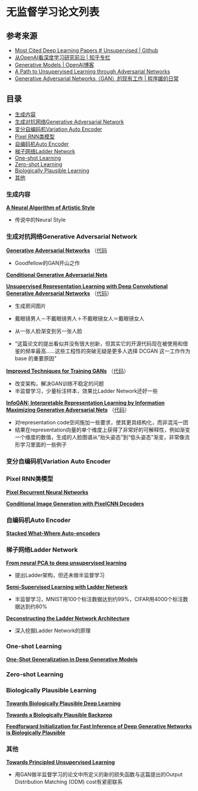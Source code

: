 # 无监督学习论文列表

## 参考来源
- [Most Cited Deep Learning Papers # Unsupervised | Github](https://github.com/terryum/awesome-deep-learning-papers#unsupervised)
- [从OpenAI看深度学习研究前沿 | 知乎专栏](https://zhuanlan.zhihu.com/p/20924929?f3fb8ead20=2fe7890562ecdbf5998ce5a6c0a1ba08)
- [Generative Models | OpenAI博客](https://openai.com/blog/generative-models/)
- [A Path to Unsupervised Learning through Adversarial Networks](https://code.facebook.com/posts/1587249151575490/a-path-to-unsupervised-learning-through-adversarial-networks/)
- [Generative Adversarial Networks（GAN）的现有工作 | 程序媛的日常](http://chuansong.me/n/317902651864)

## 目录
- [生成内容](生成内容)
- [生成对抗网络Generative Adversarial Network](#生成对抗网络generative-adversarial-network)
- [变分自编码机Variation Auto Encoder](#变分自编码机variation-auto-encoder)
- [Pixel RNN类模型](#pixel-rnn类模型)
- [自编码机Auto Encoder](#自编码机auto-encoder)
- [梯子网络Ladder Network](#梯子网络ladder-network)
- [One-shot Learning](#one-shot-learning)
- [Zero-shot Learning](#zero-shot-learning)
- [Biologically Plausible Learning](#biologically-plausible-learning)
- [其他](#其他)

### 生成内容
[**A Neural Algorithm of Artistic Style**](https://arxiv.org/abs/1508.06576)
- 传说中的Neural Style

### 生成对抗网络Generative Adversarial Network

[**Generative Adversarial Networks**](http://arxiv.org/abs/1406.2661)
（[代码](https://github.com/goodfeli/adversarial)
- Goodfellow的GAN开山之作

[**Conditional Generative Adversarial Nets**](https://arxiv.org/abs/1411.1784)

[**Unsupervised Representation Learning with Deep Convolutional Generative Adversarial Networks**](https://arxiv.org/abs/1511.06434)
（[代码](https://github.com/Newmu/dcgan_code)）
- 生成房间图片
- 戴眼镜男人－不戴眼镜男人＋不戴眼镜女人＝戴眼镜女人
- 从一张人脸渐变到另一张人脸

- “这篇论文的提出看似并没有很大创新，但其实它的开源代码现在被使用和借鉴的频率最高……这些工程性的突破无疑是更多人选择 DCGAN 这一工作作为 base 的重要原因”

[**Improved Techniques for Training GANs**](https://arxiv.org/abs/1606.03498)
（[代码](https://github.com/openai/improved-gan)）
- 改变架构，解决GAN训练不稳定的问题
- 半监督学习，少量标注样本，效果比Ladder Network还好一些

[**InfoGAN: Interpretable Representation Learning by Information Maximizing Generative Adversarial Nets**](https://arxiv.org/abs/1606.03657)
（[代码](https://github.com/openai/InfoGAN)）
- 对representation code空间施加一些要求，使其更具结构化，而非混沌一团
- 结果在representation向量的单个维度上获得了非常好的可解释性，例如渐变一个维度的数值，生成的人脸图谱从“抬头姿态”到“低头姿态”渐变，非常像流形学习里面的一些例子

### 变分自编码机Variation Auto Encoder

### Pixel RNN类模型
[**Pixel Recurrent Neural Networks**](http://arxiv.org/abs/1601.06759)

[**Conditional Image Generation with PixelCNN Decoders**](http://arxiv.org/abs/1606.05328)

### 自编码机Auto Encoder

[**Stacked What-Where Auto-encoders**](https://arxiv.org/abs/1506.02351)

### 梯子网络Ladder Network

[**From neural PCA to deep unsupervised learning**](https://arxiv.org/abs/1411.7783)
- 提出Ladder架构，但还未做半监督学习

[**Semi-Supervised Learning with Ladder Network**](https://arxiv.org/abs/1507.02672)
- 半监督学习，MNIST用100个标注数据达到约99%，CIFAR用4000个标注数据达到约80%

[**Deconstructing the Ladder Network Architecture**](http://arxiv.org/abs/1511.06430)
- 深入挖掘Ladder Network的原理

### One-shot Learning
[**One-Shot Generalization in Deep Generative Models**](http://arxiv.org/abs/1603.05106)

### Zero-shot Learning

### Biologically Plausible Learning
[**Towards Biologically Plausible Deep Learning**](http://arxiv.org/abs/1502.04156)

[**Towards a Biologically Plausible Backprop**](http://arxiv.org/abs/1602.05179)

[**Feedforward Initialization for Fast Inference of Deep Generative Networks is Biologically Plausible**](http://arxiv.org/abs/1606.01651)


### 其他

[**Towards Principled Unsupervised Learning**](http://arxiv.org/abs/1511.06440)
- 用GAN做半监督学习的论文中所定义的新的损失函数与这篇提出的Output Distribution Matching (ODM) cost有紧密联系
